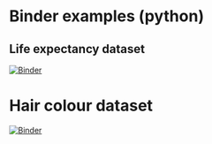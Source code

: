 # Binder examples (python)

## Life expectancy dataset

[![Binder](https://mybinder.org/badge_logo.svg)](https://mybinder.org/v2/gh/gjhltn/PlatformDemoBinder/HEAD?labpath=life-expectancy.ipynb)

# Hair colour dataset

[![Binder](https://mybinder.org/badge_logo.svg)](https://mybinder.org/v2/gh/gjhltn/PlatformDemoBinder/HEAD?labpath=hair-colour.ipynb)